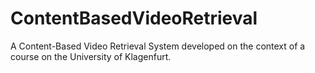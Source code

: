 # ContentBasedVideoRetrieval
A Content-Based Video Retrieval System developed on the context of a course on the University of Klagenfurt.
